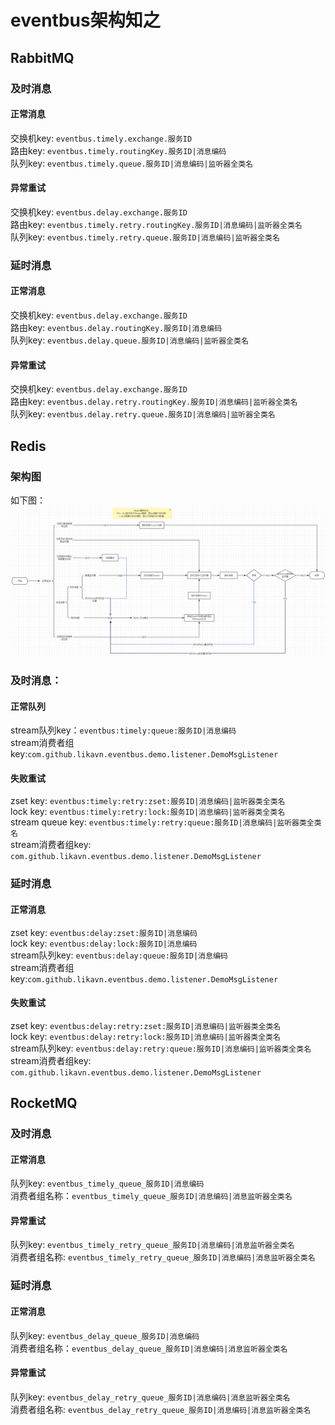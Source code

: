 # eventbus架构知之

## RabbitMQ

### 及时消息

#### 正常消息

交换机key: `eventbus.timely.exchange.服务ID`</br>
路由key:   `eventbus.timely.routingKey.服务ID|消息编码`</br>
队列key:   `eventbus.timely.queue.服务ID|消息编码|监听器全类名`</br>

#### 异常重试

交换机key: `eventbus.delay.exchange.服务ID`</br>
路由key:   `eventbus.timely.retry.routingKey.服务ID|消息编码|监听器全类名`</br>
队列key:   `eventbus.timely.retry.queue.服务ID|消息编码|监听器全类名`</br>

### 延时消息

#### 正常消息

交换机key: `eventbus.delay.exchange.服务ID`</br>
路由key:   `eventbus.delay.routingKey.服务ID|消息编码`</br>
队列key:   `eventbus.delay.queue.服务ID|消息编码|监听器全类名`</br>

#### 异常重试

交换机key: `eventbus.delay.exchange.服务ID`</br>
路由key:   `eventbus.delay.retry.routingKey.服务ID|消息编码|监听器全类名`</br>
队列key:   `eventbus.delay.retry.queue.服务ID|消息编码|监听器全类名`

## Redis

### 架构图
如下图：
<img src="./picture/eventbus-redis.png" width="800" />

### 及时消息：

#### 正常队列

stream队列key：`eventbus:timely:queue:服务ID|消息编码`</br>
stream消费者组key:`com.github.likavn.eventbus.demo.listener.DemoMsgListener`

#### 失败重试

zset key:          `eventbus:timely:retry:zset:服务ID|消息编码|监听器类全类名`</br>
lock key:          `eventbus:timely:retry:lock:服务ID|消息编码|监听器类全类名`</br>
stream queue key:  `eventbus:timely:retry:queue:服务ID|消息编码|监听器类全类名`</br>
stream消费者组key:  `com.github.likavn.eventbus.demo.listener.DemoMsgListener`

### 延时消息

#### 正常消息

zset key:       `eventbus:delay:zset:服务ID|消息编码`</br>
lock key:       `eventbus:delay:lock:服务ID|消息编码`</br>
stream队列key:   `eventbus:delay:queue:服务ID|消息编码`</br>
stream消费者组key:`com.github.likavn.eventbus.demo.listener.DemoMsgListener`

#### 失败重试

zset key:         `eventbus:delay:retry:zset:服务ID|消息编码|监听器类全类名`</br>
lock key:         `eventbus:delay:retry:lock:服务ID|消息编码|监听器类全类名`</br>
stream队列key:     `eventbus:delay:retry:queue:服务ID|消息编码|监听器类全类名`</br>
stream消费者组key:  `com.github.likavn.eventbus.demo.listener.DemoMsgListener`

## RocketMQ

### 及时消息

#### 正常消息

队列key: `eventbus_timely_queue_服务ID|消息编码`</br>
消费者组名称：`eventbus_timely_queue_服务ID|消息编码|消息监听器全类名`</br>

#### 异常重试

队列key: `eventbus_timely_retry_queue_服务ID|消息编码|消息监听器全类名`</br>
消费者组名称: `eventbus_timely_retry_queue_服务ID|消息编码|消息监听器全类名`</br>

### 延时消息

#### 正常消息

队列key: `eventbus_delay_queue_服务ID|消息编码`</br>
消费者组名称：`eventbus_delay_queue_服务ID|消息编码|消息监听器全类名`</br>

#### 异常重试

队列key: `eventbus_delay_retry_queue_服务ID|消息编码|消息监听器全类名`</br>
消费者组名称: `eventbus_delay_retry_queue_服务ID|消息编码|消息监听器全类名`</br>
